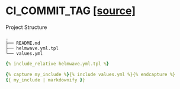 # CI_COMMIT_TAG  [ [source] ](https://github.com/zhilyaev/helmwave/tree/main/docs/examples/CI_COMMIT_TAG)

Project Structure

```
.
├── README.md
├── helmwave.yml.tpl
└── values.yml

```



```yaml
{% include_relative helmwave.yml.tpl %}
```

```yaml
{% capture my_include %}{% include values.yml %}{% endcapture %}
{{ my_include | markdownify }}
```

